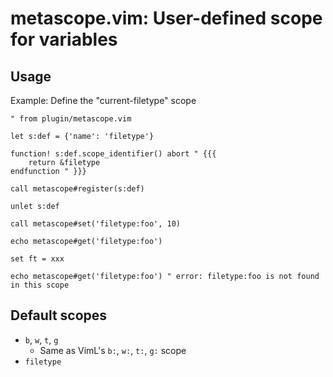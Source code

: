 # metascope.vim: User-defined scope for variables

## Usage

Example: Define the "current-filetype" scope

```vim
" from plugin/metascope.vim

let s:def = {'name': 'filetype'}

function! s:def.scope_identifier() abort " {{{
	return &filetype
endfunction " }}}

call metascope#register(s:def)

unlet s:def

```

```vim
call metascope#set('filetype:foo', 10)

echo metascope#get('filetype:foo')

set ft = xxx

echo metascope#get('filetype:foo') " error: filetype:foo is not found in this scope
```

## Default scopes

* `b`, `w`, `t`, `g`
  * Same as VimL's `b:`, `w:`, `t:`, `g:` scope
* `filetype`

